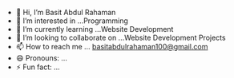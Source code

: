 - 👋 Hi, I’m Basit Abdul Rahaman
- 👀 I’m interested in ...Programming
- 🌱 I’m currently learning ...Website Development
- 💞️ I’m looking to collaborate on ...Website Development Projects
- 📫 How to reach me ... basitabdulrahaman100@gmail.com
- 😄 Pronouns: ...
- ⚡ Fun fact: ...

<!---
RgMonigram/RgMonigram is a ✨ special ✨ repository because its `README.md` (this file) appears on your GitHub profile.
You can click the Preview link to take a look at your changes.
--->
